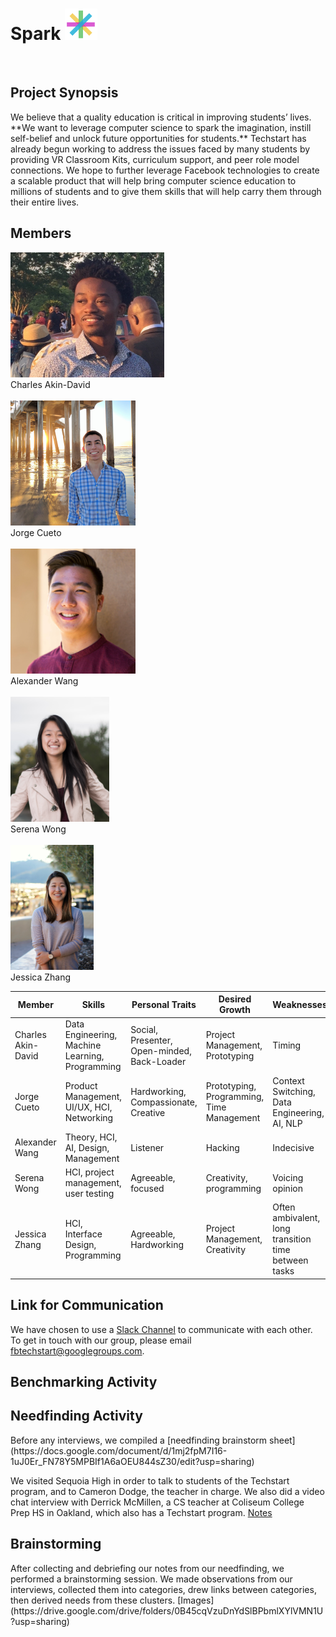 
<div><h1> Spark <img src="Logo.png" height="50"></h1></div><br>
<h2> Project Synopsis </h2>
We believe that a quality education is critical in improving students’ lives. **We want to leverage computer science to spark the imagination, instill self-belief and unlock future opportunities for students.** Techstart has already begun working to address the issues faced by many students by providing VR Classroom Kits, curriculum support, and peer role model connections. We hope to further leverage Facebook technologies to create a scalable product that will help bring computer science education to millions of students and to give them skills that will help carry them through their entire lives.
<h2> Members </h2>
<img src="charles_portrait.jpg" height="200"> <br> 
Charles Akin-David <br><br>
<img src="jorge_portrait.jpg" height="200"> <br>
Jorge Cueto <br><br>
<img src="alex_portrait.jpg" height="200"> <br>
Alexander Wang <br><br>
<img src="serena_portrait.png" height="200"> <br>
Serena Wong <br><br>
<img src="jess_portrait.png" height="200"> <br>
Jessica Zhang
<br>

<table><thead>
<tr>
<th>Member</th>
<th>Skills</th>
<th>Personal Traits</th>
<th>Desired Growth</th>
<th>Weaknesses</th>
<th>Hat Color</th>
</tr>
</thead><tbody>
<tr>
<td>Charles Akin-David</td>
<td>Data Engineering, Machine Learning, Programming</td>
<td>Social, Presenter, Open-minded, Back-Loader</td>
<td>Project Management, Prototyping</td>
<td>Timing</td>
<td>Blue</td>
</tr>
<tr>
<td>Jorge Cueto</td>
<td>Product Management, UI/UX, HCI, Networking</td>
<td>Hardworking, Compassionate, Creative </td>
<td>Prototyping, Programming, Time Management</td>
<td>Context Switching, Data Engineering, AI, NLP</td>
<td>Green</td>
</tr>
<tr>
<td>Alexander Wang</td>
<td>Theory, HCI, AI, Design, Management</td>
<td>Listener</td>
<td>Hacking</td>
<td>Indecisive</td>
<td>Blue</td>
</tr>
<tr>
<td>Serena Wong</td>
<td>HCI, project management, user testing</td>
<td>Agreeable, focused</td>
<td>Creativity, programming</td>
<td>Voicing opinion</td>
<td>Blue</td>
</tr>
<tr>
<td>Jessica Zhang</td>
<td>HCI, Interface Design, Programming</td>
<td>Agreeable, Hardworking</td>
<td>Project Management, Creativity</td>
<td>Often ambivalent, long transition time between tasks</td>
<td>White</td>
</tr>
</tbody></table>

<h2> Link for Communication </h2>
We have chosen to use a <a href="https://fbtechstart.slack.com/" target="_blank">Slack Channel</a> to communicate with each other. <br>
To get in touch with our group, please email <a href="fbtechstart@googlegroups.com" target="_blank">fbtechstart@googlegroups.com</a>.

<h2> Benchmarking Activity </h2>

<h2> Needfinding Activity </h2>
Before any interviews, we compiled a [needfinding brainstorm sheet](https://docs.google.com/document/d/1mj2fpM7I16-1uJ0Er_FN78Y5MPBIf1A6aOEU844sZ30/edit?usp=sharing)

We visited Sequoia High in order to talk to students of the Techstart program, and to Cameron Dodge, the teacher in charge. We also did a video chat interview with Derrick McMillen, a CS teacher at Coliseum College Prep HS in Oakland, which also has a Techstart program.
[Notes](https://drive.google.com/drive/folders/0B7-rumIIJLRJaFg1ck1HTVppc0E?usp=sharing)

<h2> Brainstorming </h2>
After collecting and debriefing our notes from our needfinding, we performed a brainstorming session. We made observations from our interviews, collected them into categories, drew links between categories, then derived needs from these clusters. [Images](https://drive.google.com/drive/folders/0B45cqVzuDnYdSlBPbmlXYlVMN1U?usp=sharing)
